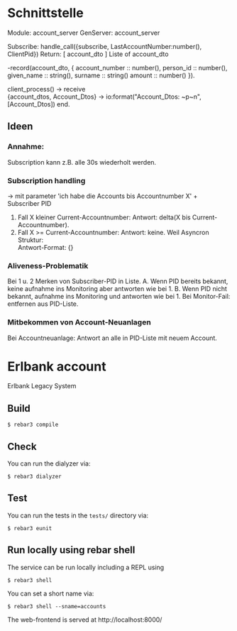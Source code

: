 # Schnittstelle
Module: account_server
GenServer: account_server

Subscribe: handle_call({subscribe, LastAccountNumber:number(), ClientPid})
    Return: [ account_dto ] Liste of account_dto

-record(account_dto, {
    account_number :: number(),
	person_id :: number(),
    given_name :: string(),
    surname :: string()
    amount :: number()
}).


client_process() ->
    receive       
        {account_dtos, Account_Dtos} ->
            io:format("Account_Dtos: ~p~n", [Account_Dtos])
    end.

## Ideen

### Annahme: 
Subscription kann z.B. alle 30s wiederholt werden. 

### Subscription handling
   -> mit parameter 'ich habe die Accounts bis Accountnumber X' + Subscriber PID
 1. Fall X kleiner Current-Accountnumber:
 Antwort: delta(X bis Current-Accountnumber).
 2. Fall X >= Current-Accountnumber:
 Antwort: keine. Weil Asyncron
 Struktur:  
 Antwort-Format: {}

### Aliveness-Problematik 
 Bei 1 u. 2
 Merken von Subscriber-PID in Liste.
 A. Wenn PID bereits bekannt, keine aufnahme ins Monitoring aber antworten wie bei 1. 
 B. Wenn PID nicht bekannt, aufnahme ins Monitoring und antworten wie bei 1. 
 Bei Monitor-Fail: entfernen aus PID-Liste.
### Mitbekommen von Account-Neuanlagen
 Bei Accountneuanlage: Antwort an alle in PID-Liste mit neuem Account.


# Erlbank account

Erlbank Legacy System

## Build

```
$ rebar3 compile
```

## Check

You can run the dialyzer via:

```
$ rebar3 dialyzer
```

## Test

You can run the tests in the `tests/` directory via:

```
$ rebar3 eunit
```

## Run locally using rebar shell

The service can be run locally including a REPL using

```
$ rebar3 shell
```

You can set a short name via:

```
$ rebar3 shell --sname=accounts
```

The web-frontend is served at http://localhost:8000/
